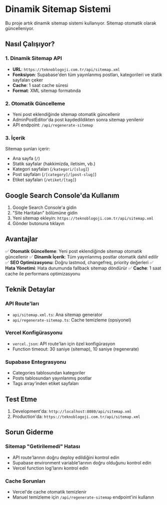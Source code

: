 # Dinamik Sitemap Sistemi

Bu proje artık dinamik sitemap sistemi kullanıyor. Sitemap otomatik olarak güncelleniyor.

## Nasıl Çalışıyor?

### 1. Dinamik Sitemap API
- **URL**: `https://teknoblogoji.com.tr/api/sitemap.xml`
- **Fonksiyon**: Supabase'den tüm yayınlanmış postları, kategorileri ve statik sayfaları çeker
- **Cache**: 1 saat cache süresi
- **Format**: XML sitemap formatında

### 2. Otomatik Güncelleme
- Yeni post eklendiğinde sitemap otomatik güncellenir
- AdminPostEditor'da post kaydedildikten sonra sitemap yenilenir
- API endpoint: `/api/regenerate-sitemap`

### 3. İçerik
Sitemap şunları içerir:
- Ana sayfa (`/`)
- Statik sayfalar (hakkimizda, iletisim, vb.)
- Kategori sayfaları (`/kategori/[slug]`)
- Post sayfaları (`/[category]/[post-slug]`)
- Etiket sayfaları (`/etiket/[tag]`)

## Google Search Console'da Kullanım

1. Google Search Console'a gidin
2. "Site Haritaları" bölümüne gidin
3. Yeni sitemap ekleyin: `https://teknoblogoji.com.tr/api/sitemap.xml`
4. Gönder butonuna tıklayın

## Avantajlar

✅ **Otomatik Güncelleme**: Yeni post eklendiğinde sitemap otomatik güncellenir
✅ **Dinamik İçerik**: Tüm yayınlanmış postlar otomatik dahil edilir
✅ **SEO Optimizasyonu**: Doğru lastmod, changefreq, priority değerleri
✅ **Hata Yönetimi**: Hata durumunda fallback sitemap döndürür
✅ **Cache**: 1 saat cache ile performans optimizasyonu

## Teknik Detaylar

### API Route'ları
- `api/sitemap.xml.ts`: Ana sitemap generator
- `api/regenerate-sitemap.ts`: Cache temizleme (opsiyonel)

### Vercel Konfigürasyonu
- `vercel.json`: API route'ları için özel konfigürasyon
- Function timeout: 30 saniye (sitemap), 10 saniye (regenerate)

### Supabase Entegrasyonu
- Categories tablosundan kategoriler
- Posts tablosundan yayınlanmış postlar
- Tags array'inden etiket sayfaları

## Test Etme

1. Development'da: `http://localhost:8080/api/sitemap.xml`
2. Production'da: `https://teknoblogoji.com.tr/api/sitemap.xml`

## Sorun Giderme

### Sitemap "Getirilemedi" Hatası
- API route'larının doğru deploy edildiğini kontrol edin
- Supabase environment variable'larının doğru olduğunu kontrol edin
- Vercel function log'larını kontrol edin

### Cache Sorunları
- Vercel'de cache otomatik temizlenir
- Manuel temizleme için `/api/regenerate-sitemap` endpoint'ini kullanın
